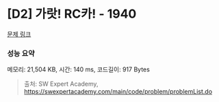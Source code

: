 # [D2] 가랏! RC카! - 1940 

[문제 링크](https://swexpertacademy.com/main/code/problem/problemDetail.do?contestProbId=AV5PjMgaALgDFAUq) 

### 성능 요약

메모리: 21,504 KB, 시간: 140 ms, 코드길이: 917 Bytes



> 출처: SW Expert Academy, https://swexpertacademy.com/main/code/problem/problemList.do